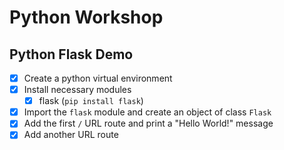 # Python Workshop
## Python Flask Demo
* [x] Create a python virtual environment
* [x] Install necessary modules
    * [x] flask (```pip install flask```)
* [x] Import the ```flask``` module and create an object of class ```Flask``` 
* [x] Add the first ```/``` URL route and print a "Hello World!" message
* [x] Add another URL route
